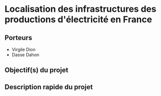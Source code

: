 # Localisation des infrastructures des productions d'électricité en France

## Porteurs

- Virgile Dion
- Dasse Dahon

## Objectif(s) du projet



## Description rapide du projet


